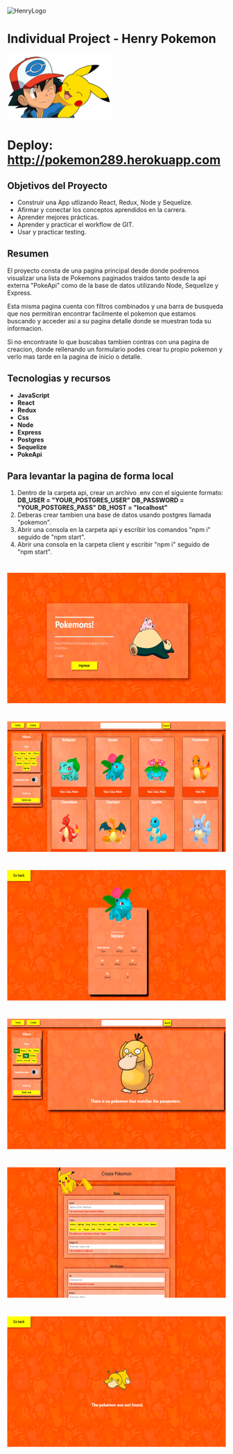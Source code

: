 ![HenryLogo](https://d31uz8lwfmyn8g.cloudfront.net/Assets/logo-henry-white-lg.png)

# Individual Project - Henry Pokemon

<img height="150" src="./pokemon.png" />

<h1>Deploy:
<a href='http://pokemon289.herokuapp.com'>http://pokemon289.herokuapp.com</a>
</h1>


## Objetivos del Proyecto

- Construir una App utlizando React, Redux, Node y Sequelize.
- Afirmar y conectar los conceptos aprendidos en la carrera.
- Aprender mejores prácticas.
- Aprender y practicar el workflow de GIT.
- Usar y practicar testing.

## Resumen

El proyecto consta de una pagina principal desde donde podremos visualizar una lista de Pokemons paginados traidos tanto desde la api externa "PokeApi" como de la base de datos utilizando Node, Sequelize y Express.

Esta misma pagina cuenta con filtros combinados y una barra de busqueda que nos permitiran encontrar facilmente el pokemon que estamos buscando y acceder asi a su pagina detalle donde se muestran toda su informacion.

Si no encontraste lo que buscabas tambien contras con una pagina de creacion, donde rellenando un formulario podes crear tu propio pokemon y verlo mas tarde en la pagina de inicio o detalle.

## Tecnologias y recursos
- __JavaScript__
- __React__
- __Redux__
- __Css__
- __Node__
- __Express__
- __Postgres__
- __Sequelize__
- __PokeApi__

## Para levantar la pagina de forma local
1. Dentro de la carpeta api, crear un archivo .env con el siguiente formato:
__DB_USER = "YOUR_POSTGRES_USER"__
__DB_PASSWORD = "YOUR_POSTGRES_PASS"__
__DB_HOST = "localhost"__
2. Deberas crear tambien una base de datos usando postgres llamada "pokemon".
2. Abrir una consola en la carpeta api y escribir los comandos "npm i" seguido de "npm start".
3. Abrir una consola en la carpeta client y escribir "npm i" seguido de "npm start".

#


<img height="300" src="./imgs/01.png" />

#
<img height="300" src="./imgs/02.png" />

#
<img height="300" src="./imgs/03.png" />

#
<img height="300" src="./imgs/04.png" />

#
<img height="300" src="./imgs/05.png" />

#
<img height="300" src="./imgs/06.png" />


